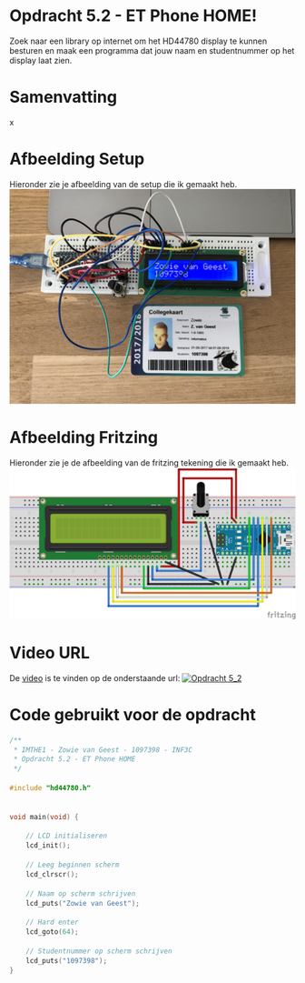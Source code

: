 # Opdracht 5.2 - ET Phone HOME!

Zoek naar een library op internet om het HD44780 display te kunnen besturen en maak een programma dat jouw naam en studentnummer op het display laat zien.

# Samenvatting

x

# Afbeelding Setup

Hieronder zie je afbeelding van de setup die ik gemaakt heb.
[![Opdracht 5.2 - Setup](https://github.com/zowie93/IMTHE1/blob/master/opdrachten/opdracht_5_2/assets/img/opdracht5_2_setup.JPG?raw=true)](https://github.com/zowie93/IMTHE1/blob/master/opdrachten/opdracht_5_2/assets/img/opdracht5_2_setup.JPG?raw=true)

# Afbeelding Fritzing

Hieronder zie je de afbeelding van de fritzing tekening die ik gemaakt heb.
[![Opdracht 5.2 - Fritzing](https://github.com/zowie93/IMTHE1/blob/master/opdrachten/opdracht_5_2/assets/img/opdracht5_2_fritzing_bb.png?raw=true)](https://github.com/zowie93/IMTHE1/blob/master/opdrachten/opdracht_5_2/assets/img/opdracht5_2_fritzing_bb.png?raw=true)

# Video URL

De [video][video] is te vinden op de onderstaande url:
[![Opdracht 5_2](https://img.youtube.com/vi/gxTNZPafquQ/maxresdefault.jpg)](https://youtu.be/gxTNZPafquQ)

# Code gebruikt voor de opdracht

```c
/**
 * IMTHE1 - Zowie van Geest - 1097398 - INF3C
 * Opdracht 5.2 - ET Phone HOME
 */

#include "hd44780.h"


void main(void) {

    // LCD initialiseren
    lcd_init();

    // Leeg beginnen scherm
    lcd_clrscr();

    // Naam op scherm schrijven
    lcd_puts("Zowie van Geest");

    // Hard enter
    lcd_goto(64);

    // Studentnummer op scherm schrijven
    lcd_puts("1097398");
}

```

[video]: https://youtu.be/gxTNZPafquQ
[Display Librabry]: https://community.atmel.com/projects/hd44780-library